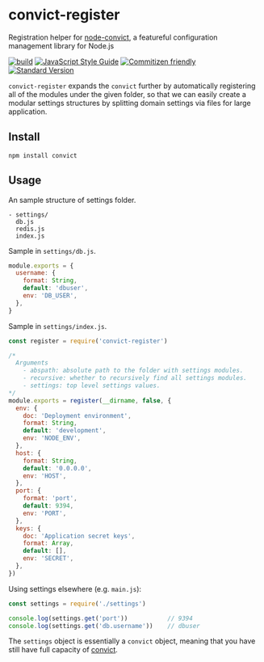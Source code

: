 # convict-register

Registration helper for [node-convict](https://github.com/mozilla/node-convict), a featureful configuration management library for Node.js

[![build](https://travis-ci.org/jimzhan/convict-register.svg?branch=master)](https://travis-ci.org/jimzhan/convict-register)
[![JavaScript Style Guide](https://camo.githubusercontent.com/387caee7992b38dcac6cb23f87abf0ba139d7101/68747470733a2f2f696d672e736869656c64732e696f2f62616467652f636f64652532307374796c652d616972626e622d626c75652e737667)](https://github.com/airbnb/javascript)
[![Commitizen friendly](https://img.shields.io/badge/commitizen-friendly-brightgreen.svg)](http://commitizen.github.io/cz-cli/)
[![Standard Version](https://img.shields.io/badge/release-standard%20version-brightgreen.svg)](https://github.com/conventional-changelog/standard-version)

`convict-register` expands the `convict` further by automatically registering all of the modules under the given folder, so that we can easily create a modular settings structures by splitting domain settings via files for large application.


## Install

```shell
npm install convict
```

## Usage

An sample structure of settings folder.

```
- settings/
  db.js
  redis.js
  index.js
```

Sample in `settings/db.js`.

```javascript
module.exports = {
  username: {
    format: String,
    default: 'dbuser',
    env: 'DB_USER',
  },
}
```

Sample in `settings/index.js`.

```javascript
const register = require('convict-register')

/*
  Arguments
    - abspath: absolute path to the folder with settings modules.
    - recursive: whether to recursively find all settings modules.
    - settings: top level settings values.
*/
module.exports = register(__dirname, false, {
  env: {
    doc: 'Deployment environment',
    format: String,
    default: 'development',
    env: 'NODE_ENV',
  },
  host: {
    format: String,
    default: '0.0.0.0',
    env: 'HOST',
  },
  port: {
    format: 'port',
    default: 9394,
    env: 'PORT',
  },
  keys: {
    doc: 'Application secret keys',
    format: Array,
    default: [],
    env: 'SECRET',
  },
})
```

Using settings elsewhere (e.g. `main.js`):

```javascript
const settings = require('./settings')

console.log(settings.get('port'))           // 9394
console.log(settings.get('db.username'))    // dbuser

```

The `settings` object is essentially a `convict` object, meaning that you have still have full capacity of [convict](https://github.com/mozilla/node-convict).

